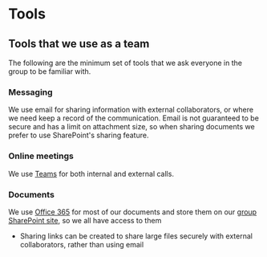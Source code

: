 # Tools


## Tools that we use as a team

The following are the minimum set of tools that we ask everyone in the group to be familiar with.

### Messaging

We use email for sharing information with external collaborators, or where we need keep a record of the communication. Email is not guaranteed to be secure and has a limit on attachment size, so when sharing documents we prefer to use SharePoint's sharing feature.

### Online meetings

We use [Teams](https://teams.microsoft.com) for both internal and external calls.

### Documents

We use [Office 365](https://www.office.com) for most of our documents
and store them on our [group SharePoint site](https://www.sharepoint.com), so we all have access to them

- Sharing links can be created to share large files securely with external collaborators, rather than using email
